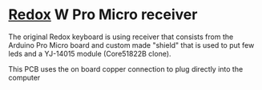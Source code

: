 # [Redox](https://github.com/mattdibi/redox-keyboard) W Pro Micro receiver

The original Redox keyboard is using receiver that consists from the Arduino Pro Micro board and custom made "shield"
that is used to put few leds and a YJ-14015 module (Core51822B clone).

This PCB uses the on board copper connection to plug directly into the computer
